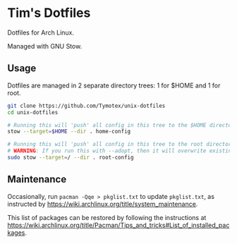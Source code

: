 # Tim's Dotfiles
Dotfiles for Arch Linux.

Managed with GNU Stow.

## Usage
Dotfiles are managed in 2 separate directory trees: 1 for $HOME and 1 for root.
```sh
git clone https://github.com/Tymotex/unix-dotfiles
cd unix-dotfiles

# Running this will 'push' all config in this tree to the $HOME directory.
stow --target=$HOME --dir . home-config

# Running this will 'push' all config in this tree to the root directory.
# WARNING: If you run this with --adopt, then it will overwrite existing files.
sudo stow --target=/ --dir . root-config

```

## Maintenance
Occasionally, run `pacman -Qqe > pkglist.txt` to update `pkglist.txt`, as instructed by https://wiki.archlinux.org/title/system_maintenance.

This list of packages can be restored by following the instructions at https://wiki.archlinux.org/title/Pacman/Tips_and_tricks#List_of_installed_packages.

